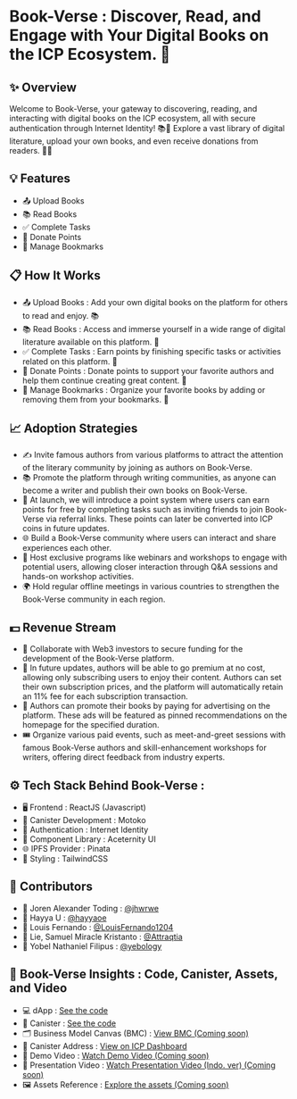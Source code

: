 # Book-Verse : Discover, Read, and Engage with Your Digital Books on the ICP Ecosystem. 🚀

## ✨ Overview
Welcome to Book-Verse, your gateway to discovering, reading, and interacting with digital books on the ICP ecosystem, all with secure authentication through Internet Identity! 📚🚀 Explore a vast library of digital literature, upload your own books, and even receive donations from readers. 🌟📖 

## 💡 Features
- 📤 Upload Books
- 📚 Read Books
- ✅ Complete Tasks
- 💸 Donate Points
- 🔖 Manage Bookmarks
  
## 📋 How It Works
- 📤 Upload Books : Add your own digital books on the platform for others to read and enjoy. 📚
- 📚 Read Books : Access and immerse yourself in a wide range of digital literature available on this platform. 🌟
- ✅ Complete Tasks : Earn points by finishing specific tasks or activities related on this platform. 🎯
- 💸 Donate Points : Donate points to support your favorite authors and help them continue creating great content. 🌟
- 🔖 Manage Bookmarks : Organize your favorite books by adding or removing them from your bookmarks. 📌

## 📈 Adoption Strategies
- ✍️ Invite famous authors from various platforms to attract the attention of the literary community by joining as authors on Book-Verse.
- 📚 Promote the platform through writing communities, as anyone can become a writer and publish their own books on Book-Verse.
- 🎁 At launch, we will introduce a point system where users can earn points for free by completing tasks such as inviting friends to join Book-Verse via referral links. These points can later be converted into ICP coins in future updates.
- 🌐 Build a Book-Verse community where users can interact and share experiences each other.
- 🎤 Host exclusive programs like webinars and workshops to engage with potential users, allowing closer interaction through Q&A sessions and hands-on workshop activities.
- 🌍 Hold regular offline meetings in various countries to strengthen the Book-Verse community in each region.

## 💵 Revenue Stream
- 🤝 Collaborate with Web3 investors to secure funding for the development of the Book-Verse platform.
- 🔮 In future updates, authors will be able to go premium at no cost, allowing only subscribing users to enjoy their content. Authors can set their own subscription prices, and the platform will automatically retain an 11% fee for each subscription transaction.
- 📢 Authors can promote their books by paying for advertising on the platform. These ads will be featured as pinned recommendations on the homepage for the specified duration.
- 🎟️ Organize various paid events, such as meet-and-greet sessions with famous Book-Verse authors and skill-enhancement workshops for writers, offering direct feedback from industry experts.

## ⚙️ Tech Stack Behind Book-Verse :
- 🖥️ Frontend : ReactJS (Javascript)
- 🔧 Canister Development : Motoko
- 🔑 Authentication : Internet Identity
- 🧩 Component Library : Aceternity UI
- 🌐 IPFS Provider : Pinata
- 🎨 Styling : TailwindCSS

## 🤝 Contributors
- 🧑 Joren Alexander Toding : [@jhwrwe](https://github.com/jhwrwe)
- 🧑 Hayya U : [@hayyaoe](https://github.com/hayyaoe)
- 🧑 Louis Fernando : [@LouisFernando1204](https://github.com/LouisFernando1204)
- 🧑 Lie, Samuel Miracle Kristanto : [@Attraqtia](https://github.com/Attraqtia)
- 🧑 Yobel Nathaniel Filipus : [@yebology](https://github.com/yebology)
  
## 🚀 Book-Verse Insights : Code, Canister, Assets, and Video
- 💻 dApp : [See the code](https://github.com/yebology/bookverse-dapp.git)
- 🔧 Canister :  [See the code](https://github.com/yebology/bookverse-canister.git)
- 🗂️ Business Model Canvas (BMC) : [View BMC (Coming soon)]()
- 📜 Canister Address : [View on ICP Dashboard](https://dashboard.internetcomputer.org/canister/bczox-miaaa-aaaap-qhypa-cai)
- 🎥 Demo Video : [Watch Demo Video (Coming soon)]()
- 🎤 Presentation Video : [Watch Presentation Video (Indo. ver) (Coming soon)]()
- 🖼️ Assets Reference : [Explore the assets (Coming soon)]()
